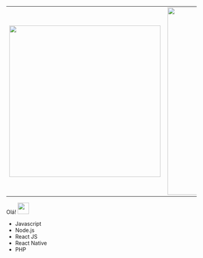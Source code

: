<center>
<table>
    <tr>
        <td><img width="400px" align="left" src="https://github-readme-stats.vercel.app/api/top-langs/?username=esbnet&hide=html&layout=compact&theme=buefy" /></td>
        <td><img width="495px" align="left" src="https://github-readme-stats.vercel.app/api?username=esbnet&theme=buefy"/></td>
    </tr>   
</table>
</center> 

Olá! <img src="https://raw.githubusercontent.com/iampavangandhi/iampavangandhi/master/gifs/Hi.gif" width="30px"></h2>


- Javascript  
- Node.js
- React JS
- React Native
- PHP
 
